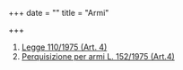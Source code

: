 +++
date = ""
title = "Armi"

+++
1. [Legge 110/1975 (Art. 4)](https://www.normattiva.it/atto/caricaDettaglioAtto?atto.dataPubblicazioneGazzetta=1975-04-21&atto.codiceRedazionale=075U0110&atto.articolo.numero=0&atto.articolo.sottoArticolo=1&atto.articolo.sottoArticolo1=10&qId=0339be84-6e94-4be6-8bbd-896aae735bba&tabID=0.199442906782636&title=lbl.dettaglioAtto)
2. [Perquisizione per armi L. 152/1975 (Art.4)](https://www.normattiva.it/atto/caricaDettaglioAtto?atto.dataPubblicazioneGazzetta=1975-05-24&atto.codiceRedazionale=075U0152&atto.articolo.numero=0&atto.articolo.sottoArticolo=1&atto.articolo.sottoArticolo1=10&qId=1e17d084-544c-4d9f-82c1-fb3bac2935ac&tabID=0.199442906782636&title=lbl.dettaglioAtto)